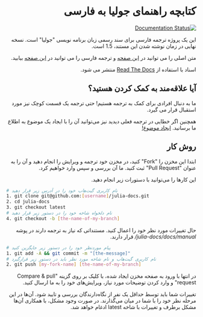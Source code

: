 <div dir="rtl">

کتابچه راهنمای جولیا به فارسی
==========================

[![Documentation Status](https://readthedocs.org/projects/julia-docs/badge/?version=latest)](http://julia-docs.readthedocs.org/en/latest/?badge=latest)

این یک پروژه ترجمه فارسی برای سند رسمی زبان برنامه نویسی "جولیا" است. نسخه نهایی در زمان نوشته شدن این مستند، 1.5 است.

متن اصلی را می توانید در [این صفحه](http://docs.julialang.org) و ترجمه فارسی را می توانید در [این صفحه](https://julia-docs.readthedocs.io/) بیابید.

اسناد با استفاده از [Read The Docs](https://readthedocs.org/projects/julia-docs) منتشر می شود.

## آیا علاقه‌مند به کمک کردن هستید؟

ما به دنبال افرادی برای کمک به ترجمه هستیم! حتی ترجمه یک قسمت کوچک نیز مورد استقبال قرار می گیرد.

همچنین اگر خطایی در ترجمه فعلی دیدید نیز می‌توانید آن را با ایجاد یک موضوع به اطلاع ما برسانید. [ایجاد موضوع!](https://github.com/amir-ni/julia-docs/issues/new)

## روش کار

ابتدا این مخزن را "Fork" کنید، در مخزن خود ترجمه و ویرایش را انجام دهید و آن را به عنوان "Pull Request" ثبت کنید. ما آن بررسی و سپس وارد خواهیم کرد.

این کارها را می‌توانید با دستورات زیر انجام دهید.
<div dir="ltr">

```bash
# نام کاربری گیت‌هاب خود را در آدرس زیر قرار دهید
1. git clone git@github.com:[username]/julia-docs.git
2. cd julia-docs
3. git checkout latest
# نام دلخواه شاخه خود را در دستور زیر قرار دهید
4. git checkout -b [the-name-of-my-branch]
```

</div>

حال تغییرات مورد نظر خود را اعمال کنید.  مستنداتی که نیاز به ترجمه دارند در پوشه *julia-docs/docs/manual/* قرار دارند.


<div dir="ltr">

```bash
# پیام موردنظر خود را در دستور زیر جایگزین کنید
1. git add -A && git commit -m "[the-message]"
# نام کاربری گیت‌هاب و نام شاخه مورد نظر باید در دستور زیر قرارگیرد
2. git push [my-fork-name] [the-name-of-my-branch]
```

</div>

در انتها با ورود به صفحه مخزن ایجاد شده، با کلیک بر روی گزینه "Compare & pull request" و وارد کردن توضیحات مورد نیاز، ویرایش‌های خود را به ما ارسال کنید.

تغییرات شما باید توسط حداقل یک نفر از نگاه‌دارندگان بررسی و تایید شود. آن‌ها در این مرحله نظر خود را با شما در میان می‌گذارند. در صورت وجود مشکل، با همکاری آن‌ها مشکل برطرف و تغییرات با شاخه latest ادغام خواهد شد.

</div>
